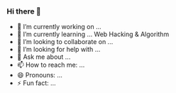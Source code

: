 ### Hi there 👋

- 🔭 I’m currently working on ...
- 🌱 I’m currently learning ... Web Hacking & Algorithm 
- 👯 I’m looking to collaborate on ...
- 🤔 I’m looking for help with ...
- 💬 Ask me about ...
- 📫 How to reach me: ...
- 😄 Pronouns: ...
- ⚡ Fun fact: ...

